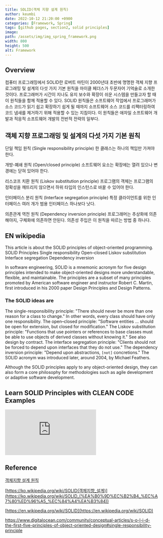 ```yaml
---
title: SOLID(객체 지향 설계 원칙)
author: keumbi
date: 2022-10-12 21:20:00 +0900
categories: [Framework, Spring]
tags: [github pages, section2, solid principles]
image:
path: /assets/img/img_spring_framework.png
width: 800
height: 500
alt: Framework
---
```



## Overview
컴퓨터 프로그래밍에서 SOLID란 로버트 마틴이 2000년대 초반에 명명한 객체 지향 프로그래밍 및 설계의 다섯 가지 기본 원칙을 마이클 페더스가 두문자어 기억술로 소개한 것이다.
프로그래머가 시간이 지나도 유지 보수와 확장이 쉬운 시스템을 만들고자 할 때 이 원칙들을 함께 적용할 수 있다.
SOLID 원칙들은 소프트웨어 작업에서 프로그래머가 소스 코드가 읽기 쉽고 확장하기 쉽게 될 때까지 소프트웨어 소스 코드를 리팩터링하여 코드 냄새를 제거하기 위해 적용할 수 있는 지침이다.
이 원칙들은 애자일 소프트웨어 개발과 적응적 소프트웨어 개발의 전반적 전략의 일부다.

## 객체 지향 프로그래밍 및 설계의 다섯 가지 기본 원칙

단일 책임 원칙 (Single responsibility principle)
한 클래스는 하나의 책임만 가져야 한다.

개방-폐쇄 원칙 (Open/closed principle)
소프트웨어 요소는 확장에는 열려 있으나 변경에는 닫혀 있어야 한다.

리스코프 치환 원칙 (Liskov substitution principle)
프로그램의 객체는 프로그램의 정확성을 깨뜨리지 않으면서 하위 타입의 인스턴스로 바꿀 수 있어야 한다.

인터페이스 분리 원칙 (Interface segregation principle)
특정 클라이언트를 위한 인터페이스 여러 개가 범용 인터페이스 하나보다 낫다.

의존관계 역전 원칙 (Dependency inversion principle)
프로그래머는 추상화에 의존해야지, 구체화에 의존하면 안된다. 의존성 주입은 이 원칙을 따르는 방법 중 하나다.



## EN wikipedia

This article is about the SOLID principles of object-oriented programming.
SOLID
Principles
Single responsibility
Open–closed
Liskov substitution
Interface segregation
Dependency inversion

In software engineering, SOLID is a mnemonic acronym for five design principles intended to make object-oriented designs more understandable, flexible, and maintainable. The principles are a subset of many principles promoted by American software engineer and instructor Robert C. Martin, first introduced in his 2000 paper Design Principles and Design Patterns.

### The SOLID ideas are

The single-responsibility principle: "There should never be more than one reason for a class to change." In other words, every class should have only one responsibility.
The open–closed principle: "Software entities ... should be open for extension, but closed for modification."
The Liskov substitution principle: "Functions that use pointers or references to base classes must be able to use objects of derived classes without knowing it." See also design by contract.
The interface segregation principle: "Clients should not be forced to depend upon interfaces that they do not use."
The dependency inversion principle: "Depend upon abstractions, `[not]` concretions."
The SOLID acronym was introduced later, around 2004, by Michael Feathers.

Although the SOLID principles apply to any object-oriented design, they can also form a core philosophy for methodologies such as agile development or adaptive software development.

## Learn SOLID Principles with CLEAN CODE Examples

<div class="iframe-container"><iframe src="https://www.youtube.com/embed/_jDNAf3CzeY" title="YouTube video player" frameborder="0" allowfullscreen></iframe></div>



## Reference
[객체지향 설계 원칙](https://itvillage.tistory.com/entry/%EA%B0%9D%EC%B2%B4%EC%A7%80%ED%96%A5-%EC%84%A4%EA%B3%84-%EC%9B%90%EC%B9%99-SOLID-%EC%9B%90%EC%B9%99)

[https://ko.wikipedia.org/wiki/SOLID(객체지향_설계)](https://ko.wikipedia.org/wiki/SOLID_(%EA%B0%9D%EC%B2%B4_%EC%A7%80%ED%96%A5_%EC%84%A4%EA%B3%84))

[https://en.wikipedia.org/wiki/SOLID](https://en.wikipedia.org/wiki/SOLID)

<https://www.digitalocean.com/community/conceptual-articles/s-o-l-i-d-the-first-five-principles-of-object-oriented-design#single-responsibility-principle>
